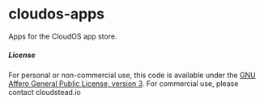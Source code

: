 cloudos-apps
================

Apps for the CloudOS app store.

##### License
For personal or non-commercial use, this code is available under the [GNU Affero General Public License, version 3](https://www.gnu.org/licenses/agpl-3.0.html).
For commercial use, please contact cloudstead.io
